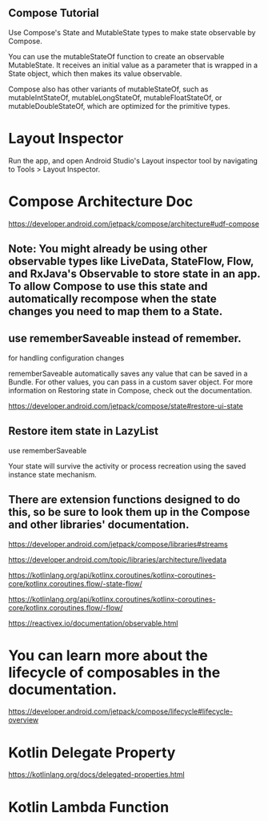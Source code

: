 ## Compose Tutorial

Use Compose's State and MutableState types to make state observable by Compose.

 You can use the mutableStateOf function to create an observable MutableState. It receives an initial value as a parameter that is wrapped in a State object, which then makes its value observable.

 Compose also has other variants of mutableStateOf, such as mutableIntStateOf, mutableLongStateOf, mutableFloatStateOf, or mutableDoubleStateOf, which are optimized for the primitive types. 

 # Layout Inspector

 Run the app, and open Android Studio's Layout inspector tool by navigating to Tools > Layout Inspector.

 # Compose Architecture Doc

 https://developer.android.com/jetpack/compose/architecture#udf-compose

 ## Note: You might already be using other observable types like LiveData, StateFlow, Flow, and RxJava's Observable to store state in an app. To allow Compose to use this state and automatically recompose when the state changes you need to map them to a State<T>.

## use rememberSaveable instead of remember.

for handling  configuration changes

rememberSaveable automatically saves any value that can be saved in a Bundle. For other values, you can pass in a custom saver object. For more information on Restoring state in Compose, check out the documentation.

https://developer.android.com/jetpack/compose/state#restore-ui-state

## Restore item state in LazyList

 use rememberSaveable
 
 Your state will survive the activity or process recreation using the saved instance state mechanism. 

## There are extension functions designed to do this, so be sure to look them up in the Compose and other libraries' documentation.

https://developer.android.com/jetpack/compose/libraries#streams

https://developer.android.com/topic/libraries/architecture/livedata

https://kotlinlang.org/api/kotlinx.coroutines/kotlinx-coroutines-core/kotlinx.coroutines.flow/-state-flow/

https://kotlinlang.org/api/kotlinx.coroutines/kotlinx-coroutines-core/kotlinx.coroutines.flow/-flow/

https://reactivex.io/documentation/observable.html

# You can learn more about the lifecycle of composables in the documentation.

https://developer.android.com/jetpack/compose/lifecycle#lifecycle-overview

 # Kotlin Delegate Property

 https://kotlinlang.org/docs/delegated-properties.html

 # Kotlin Lambda Function

 
